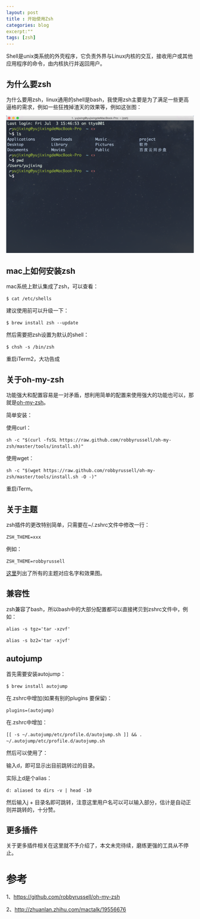 ```yaml
---
layout: post
title : 开始使用Zsh
categories: blog
excerpt:""
tags: [zsh]
---
```


Shell是unix类系统的外壳程序，它负责外界与Linux内核的交互，接收用户或其他应用程序的命令，由内核执行并返回用户。

## 为什么要zsh

为什么要用zsh，linux通用的shell是bash，我使用zsh主要是为了满足一些更高逼格的需求，例如一些狂拽掉渣天的效果等，例如这张图：

![Geometric pattern with fading gradient](/images/myzsh.png)

## mac上如何安装zsh

mac系统上默认集成了zsh，可以查看：

  `$ cat /etc/shells`

建议使用前可以升级一下：

  `$ brew install zsh --update`

然后需要把zsh设置为默认的shell：

  `$ chsh -s /bin/zsh`

重启iTerm2，大功告成

## 关于oh-my-zsh

功能强大和配置容易是一对矛盾，想利用简单的配置来使用强大的功能也可以，那就是<a href="https://github.com/robbyrussell/oh-my-zsh">oh-my-zsh</a>。

简单安装：
  
  使用curl：

  `sh -c "$(curl -fsSL https://raw.github.com/robbyrussell/oh-my-zsh/master/tools/install.sh)"`

  使用wget：

  `sh -c "$(wget https://raw.github.com/robbyrussell/oh-my-zsh/master/tools/install.sh -O -)"`
  
重启iTerm。

## 关于主题

zsh插件的更改特别简单，只需要在~/.zshrc文件中修改一行：

  `ZSH_THEME=xxx`

例如：
  
  `ZSH_THEME=robbyrussell`

<a href="https://github.com/robbyrussell/oh-my-zsh/wiki/themes">这里</a>列出了所有的主题对应名字和效果图。

## 兼容性

zsh兼容了bash，所以bash中的大部分配置都可以直接拷贝到zshrc文件中，例如：

  `alias -s tgz='tar -xzvf'`

  `alias -s bz2='tar -xjvf'`

## autojump

首先需要安装autojump：

  `$ brew install autojump`

在.zshrc中增加(如果有别的plugins 要保留)：

  `plugins=(autojump)`

在.zshrc中增加：

  `[[ -s ~/.autojump/etc/profile.d/autojump.sh ]] && . ~/.autojump/etc/profile.d/autojump.sh`

然后可以使用了：

  输入d，即可显示出目前跳转过的目录。

  实际上d是个alias：

  `d: aliased to dirs -v | head -10`

  然后输入j + 目录名即可跳转，注意这里用户名可以可以输入部分，估计是自动正则并跳转的，十分赞。

## 更多插件

关于更多插件相关在这里就不予介绍了，本文未完待续，磨练更强的工具从不停止。

# 参考

1、https://github.com/robbyrussell/oh-my-zsh

2、http://zhuanlan.zhihu.com/mactalk/19556676


